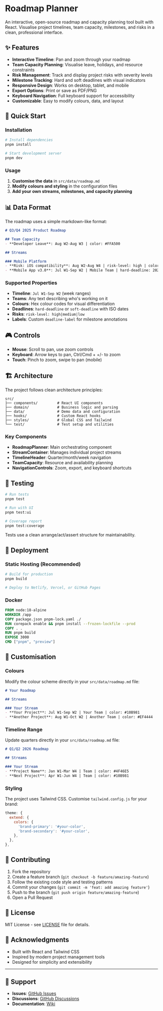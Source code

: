 # Roadmap Planner

An interactive, open-source roadmap and capacity planning tool built with React. Visualise project timelines, team capacity, milestones, and risks in a clean, professional interface.

## ✨ Features

- **Interactive Timeline**: Pan and zoom through your roadmap
- **Team Capacity Planning**: Visualise leave, holidays, and resource constraints
- **Risk Management**: Track and display project risks with severity levels
- **Milestone Tracking**: Hard and soft deadlines with visual indicators
- **Responsive Design**: Works on desktop, tablet, and mobile
- **Export Options**: Print or save as PDF/PNG
- **Keyboard Navigation**: Full keyboard support for accessibility
- **Customizable**: Easy to modify colours, data, and layout

## 🚀 Quick Start

### Installation

```bash
# Install dependencies
pnpm install

# Start development server
pnpm dev
```

### Usage

1. **Customise the data** in `src/data/roadmap.md`
2. **Modify colours and styling** in the configuration files
3. **Add your own streams, milestones, and capacity planning**

## 📊 Data Format

The roadmap uses a simple markdown-like format:

```markdown
# Q3/Q4 2025 Product Roadmap

## Team Capacity
- **Developer Leave**: Aug W2-Aug W3 | color: #FFA500

## Streams

### Mobile Platform
- **Risk: iOS compatibility**: Aug W2-Aug W4 | risk-level: high | color: #FF4444
- **Mobile App v3.0**: Jul W1-Sep W2 | Mobile Team | hard-deadline: 2025-08-15 | deadline-label: App Release | color: #4F46E5
```

### Supported Properties

- **Timeline**: `Jul W1-Sep W2` (week ranges)
- **Teams**: Any text describing who's working on it
- **Colours**: Hex colour codes for visual differentiation
- **Deadlines**: `hard-deadline` or `soft-deadline` with ISO dates
- **Risks**: `risk-level: high|medium|low`
- **Labels**: Custom `deadline-label` for milestone annotations

## 🎮 Controls

- **Mouse**: Scroll to pan, use zoom controls
- **Keyboard**: Arrow keys to pan, Ctrl/Cmd + +/- to zoom
- **Touch**: Pinch to zoom, swipe to pan (mobile)

## 🏗️ Architecture

The project follows clean architecture principles:

```
src/
├── components/         # React UI components
├── domain/             # Business logic and parsing
├── data/               # Demo data and configuration
├── hooks/              # Custom React hooks
├── styles/             # Global CSS and Tailwind
└── test/               # Test setup and utilities
```

### Key Components

- **RoadmapPlanner**: Main orchestrating component
- **StreamContainer**: Manages individual project streams
- **TimelineHeader**: Quarter/month/week navigation
- **TeamCapacity**: Resource and availability planning
- **NavigationControls**: Zoom, export, and keyboard shortcuts

## 🧪 Testing

```bash
# Run tests
pnpm test

# Run with UI
pnpm test:ui

# Coverage report
pnpm test:coverage
```

Tests use a clean arrange/act/assert structure for maintainability.

## 🚀 Deployment

### Static Hosting (Recommended)

```bash
# Build for production
pnpm build

# Deploy to Netlify, Vercel, or GitHub Pages
```

### Docker

```dockerfile
FROM node:18-alpine
WORKDIR /app
COPY package.json pnpm-lock.yaml ./
RUN corepack enable && pnpm install --frozen-lockfile --prod
COPY . .
RUN pnpm build
EXPOSE 3000
CMD ["pnpm", "preview"]
```

## 🎨 Customisation

### Colours

Modify the colour scheme directly in your `src/data/roadmap.md` file:

```markdown
# Your Roadmap

## Streams

### Your Stream
- **Your Project**: Jul W1-Sep W2 | Your Team | color: #10B981
- **Another Project**: Aug W1-Oct W2 | Another Team | color: #EF4444
```

### Timeline Range

Update quarters directly in your `src/data/roadmap.md` file:

```markdown
# Q1/Q2 2026 Roadmap

## Streams

### Your Stream
- **Project Name**: Jan W1-Mar W4 | Team | color: #4F46E5
- **Next Project**: Apr W1-Jun W4 | Team | color: #10B981
```

### Styling

The project uses Tailwind CSS. Customise `tailwind.config.js` for your brand:

```javascript
theme: {
  extend: {
    colors: {
      'brand-primary': '#your-color',
      'brand-secondary': '#your-color',
    },
  },
},
```

## 🤝 Contributing

1. Fork the repository
2. Create a feature branch (`git checkout -b feature/amazing-feature`)
3. Follow the existing code style and testing patterns
4. Commit your changes (`git commit -m 'feat: add amazing feature'`)
5. Push to the branch (`git push origin feature/amazing-feature`)
6. Open a Pull Request



## 📄 License

MIT License - see [LICENSE](LICENSE) file for details.

## 🙏 Acknowledgments

- Built with React and Tailwind CSS
- Inspired by modern project management tools
- Designed for simplicity and extensibility

---

## 📧 Support

- **Issues**: [GitHub Issues](https://github.com/your-username/roadmap-planner/issues)
- **Discussions**: [GitHub Discussions](https://github.com/your-username/roadmap-planner/discussions)
- **Documentation**: [Wiki](https://github.com/your-username/roadmap-planner/wiki)
